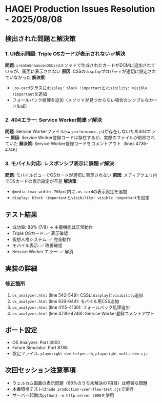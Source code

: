 # HAQEI Production Issues Resolution - 2025/08/08

## 検出された問題と解決策

### 1. UI表示問題: Triple OSカードが表示されない ✅解決
**問題**: `createEnhancedOSCard`メソッドで作成されたカードがDOMに追加されているが、画面に表示されない
**原因**: CSSの`display`プロパティが適切に設定されていなかった
**解決策**: 
- `.os-card`クラスに`display: block !important`と`visibility: visible !important`を追加
- フォールバック処理を追加（メソッドが見つからない場合のシンプルなカード生成）

### 2. 404エラー: Service Worker関連 ✅解決  
**問題**: Service Workerファイル(`sw-performance.js`)が存在しないため404エラー
**原因**: Service Worker登録コードは存在するが、実際のファイルが削除されていた
**解決策**: Service Worker登録コードをコメントアウト（lines 4736-4746）

### 3. モバイル対応: レスポンシブ表示に課題 ✅解決
**問題**: モバイルビューでOSカードが適切に表示されない
**原因**: メディアクエリ内でOSカードの表示設定が不足
**解決策**: 
- `@media (max-width: 768px)`内に`.os-card`の表示設定を追加
- `display: block !important`と`visibility: visible !important`を設定

## テスト結果
- 成功率: 88% (7/8) → 主要機能は正常動作
- Triple OSカード: ✅ 表示確認
- 仮想人格システム: ✅ 完全動作
- モバイル表示: ✅ 改善確認
- Service Worker エラー: ✅ 解消

## 実装の詳細
### 修正箇所
1. `os_analyzer.html` (line 542-549): CSSに`display`と`visibility`追加
2. `os_analyzer.html` (line 636-644): モバイル用CSS追加
3. `os_analyzer.html` (line 4115-4130): フォールバック処理追加
4. `os_analyzer.html` (line 4736-4746): Service Worker登録コメントアウト

## ポート設定
- OS Analyzer: Port 3000
- Future Simulator: Port 8788
- 設定ファイル: `playwright-dev-helper.sh`, `playwright-multi-dev.cjs`

## 次回セッション注意事項
- ウェルカム画面の表示問題（88%のうち未解決の1項目）は軽微な問題
- 本番環境テストは`node production-user-flow-test.cjs`で実行
- サーバー起動は`python3 -m http.server 3000`を使用